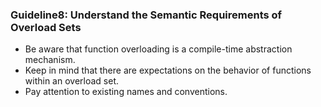### Guideline8: Understand the Semantic Requirements of Overload Sets
+ Be aware that function overloading is a compile-time abstraction mechanism.
+ Keep in mind that there are expectations on the behavior of functions within an overload set.
+ Pay attention to existing names and conventions.